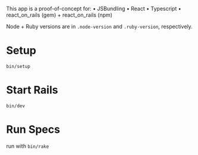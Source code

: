 
This app is a proof-of-concept for:
• JSBundling
• React
• Typescript
• react_on_rails (gem) + react_on_rails (npm)

Node + Ruby versions are in `.node-version` and `.ruby-version`, respectively.

# Setup

`bin/setup`

# Start Rails

`bin/dev`

# Run Specs

run with `bin/rake`
